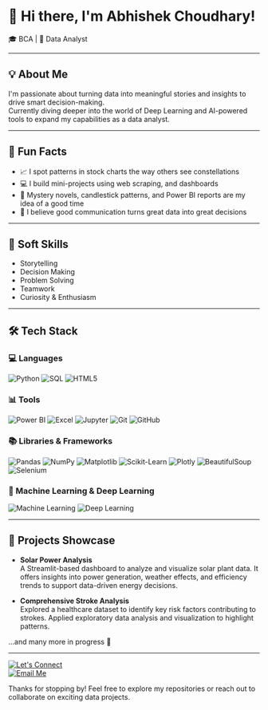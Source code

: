 # 👋 Hi there, I'm Abhishek Choudhary!

🎓 BCA | 🎯 Data Analyst

---

## 💡 About Me

I'm passionate about turning data into meaningful stories and insights to drive smart decision-making.  
Currently diving deeper into the world of Deep Learning and AI-powered tools to expand my capabilities as a data analyst.

---

## 🌟 Fun Facts

- 📈 I spot patterns in stock charts the way others see constellations
- 💻 I build mini-projects using web scraping, and dashboards  
- 📖 Mystery novels, candlestick patterns, and Power BI reports are my idea of a good time
- 💬 I believe good communication turns great data into great decisions

---

## 🔧 Soft Skills

- Storytelling  
- Decision Making  
- Problem Solving  
- Teamwork  
- Curiosity & Enthusiasm

---

## 🛠 Tech Stack

### 💻 Languages  
![Python](https://img.shields.io/badge/Python-3670A0?style=for-the-badge&logo=python&logoColor=white)
![SQL](https://img.shields.io/badge/SQL-4479A1?style=for-the-badge&logo=postgresql&logoColor=white)
![HTML5](https://img.shields.io/badge/HTML5-E34F26?style=for-the-badge&logo=html5&logoColor=white)

### 📊 Tools  
![Power BI](https://img.shields.io/badge/Power%20BI-F2C811?style=for-the-badge&logo=powerbi&logoColor=black)
![Excel](https://img.shields.io/badge/Excel-217346?style=for-the-badge&logo=microsoft-excel&logoColor=white)
![Jupyter](https://img.shields.io/badge/Jupyter-F37626?style=for-the-badge&logo=jupyter&logoColor=white)
![Git](https://img.shields.io/badge/Git-F05032?style=for-the-badge&logo=git&logoColor=white)
![GitHub](https://img.shields.io/badge/GitHub-181717?style=for-the-badge&logo=github&logoColor=white)

### 📚 Libraries & Frameworks  
![Pandas](https://img.shields.io/badge/Pandas-150458?style=for-the-badge&logo=pandas&logoColor=white)
![NumPy](https://img.shields.io/badge/NumPy-013243?style=for-the-badge&logo=numpy&logoColor=white)
![Matplotlib](https://img.shields.io/badge/Matplotlib-11557C?style=for-the-badge&logo=matplotlib&logoColor=white)
![Scikit-Learn](https://img.shields.io/badge/Scikit--Learn-F7931E?style=for-the-badge&logo=scikit-learn&logoColor=white)
![Plotly](https://img.shields.io/badge/Plotly-3F4F75?style=for-the-badge&logo=plotly&logoColor=white)
![BeautifulSoup](https://img.shields.io/badge/BeautifulSoup-4B8BBE?style=for-the-badge&logo=python&logoColor=white)
![Selenium](https://img.shields.io/badge/Selenium-43B02A?style=for-the-badge&logo=selenium&logoColor=white)

### 🤖 Machine Learning & Deep Learning  
![Machine Learning](https://img.shields.io/badge/Machine%20Learning-102770?style=for-the-badge&logo=google&logoColor=white)
![Deep Learning](https://img.shields.io/badge/Deep%20Learning-8E2DE2?style=for-the-badge&logo=google&logoColor=white)

---

## 💼 Projects Showcase

- **Solar Power Analysis**  
  A Streamlit-based dashboard to analyze and visualize solar plant data. It offers insights into power generation, weather effects, and efficiency trends to support data-driven energy decisions.

- **Comprehensive Stroke Analysis**  
  Explored a healthcare dataset to identify key risk factors contributing to strokes. Applied exploratory data analysis and visualization to highlight patterns.

...and many more in progress 🚀

---
[![Let's Connect](https://img.shields.io/badge/-Let's%20Connect%20on%20LinkedIn-0A66C2?style=for-the-badge&logo=linkedin&logoColor=white&labelColor=0A66C2)](https://www.linkedin.com/in/abhishek-choudhary-021098fbd)  
[![Email Me](https://img.shields.io/badge/-Send%20me%20an%20Email-EA4335?style=for-the-badge&logo=gmail&logoColor=white&labelColor=EA4335)](mailto:abhishekfbd0210@gmail.com)

Thanks for stopping by! Feel free to explore my repositories or reach out to collaborate on exciting data projects.
